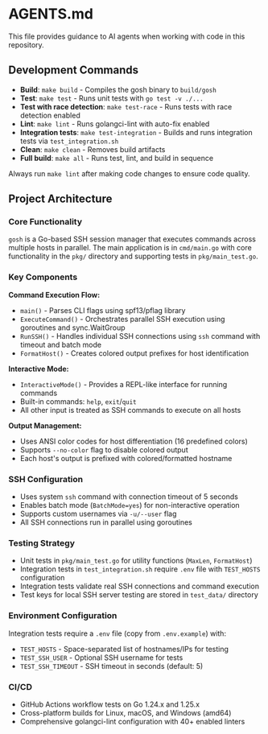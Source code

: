 # AGENTS.md

This file provides guidance to AI agents when working with code in this repository.

## Development Commands

- **Build**: `make build` - Compiles the gosh binary to `build/gosh`
- **Test**: `make test` - Runs unit tests with `go test -v ./...`
- **Test with race detection**: `make test-race` - Runs tests with race detection enabled
- **Lint**: `make lint` - Runs golangci-lint with auto-fix enabled
- **Integration tests**: `make test-integration` - Builds and runs integration tests via `test_integration.sh`
- **Clean**: `make clean` - Removes build artifacts
- **Full build**: `make all` - Runs test, lint, and build in sequence

Always run `make lint` after making code changes to ensure code quality.

## Project Architecture

### Core Functionality
`gosh` is a Go-based SSH session manager that executes commands across multiple hosts in parallel. The main application is in `cmd/main.go` with core functionality in the `pkg/` directory and supporting tests in `pkg/main_test.go`.

### Key Components

**Command Execution Flow:**
- `main()` - Parses CLI flags using spf13/pflag library
- `ExecuteCommand()` - Orchestrates parallel SSH execution using goroutines and sync.WaitGroup
- `RunSSH()` - Handles individual SSH connections using `ssh` command with timeout and batch mode
- `FormatHost()` - Creates colored output prefixes for host identification

**Interactive Mode:**
- `InteractiveMode()` - Provides a REPL-like interface for running commands
- Built-in commands: `help`, `exit`/`quit`
- All other input is treated as SSH commands to execute on all hosts

**Output Management:**
- Uses ANSI color codes for host differentiation (16 predefined colors)
- Supports `--no-color` flag to disable colored output
- Each host's output is prefixed with colored/formatted hostname

### SSH Configuration
- Uses system `ssh` command with connection timeout of 5 seconds
- Enables batch mode (`BatchMode=yes`) for non-interactive operation
- Supports custom usernames via `-u/--user` flag
- All SSH connections run in parallel using goroutines

### Testing Strategy
- Unit tests in `pkg/main_test.go` for utility functions (`MaxLen`, `FormatHost`)
- Integration tests in `test_integration.sh` require `.env` file with `TEST_HOSTS` configuration
- Integration tests validate real SSH connections and command execution
- Test keys for local SSH server testing are stored in `test_data/` directory

### Environment Configuration
Integration tests require a `.env` file (copy from `.env.example`) with:
- `TEST_HOSTS` - Space-separated list of hostnames/IPs for testing
- `TEST_SSH_USER` - Optional SSH username for tests
- `TEST_SSH_TIMEOUT` - SSH timeout in seconds (default: 5)

### CI/CD
- GitHub Actions workflow tests on Go 1.24.x and 1.25.x
- Cross-platform builds for Linux, macOS, and Windows (amd64)
- Comprehensive golangci-lint configuration with 40+ enabled linters
